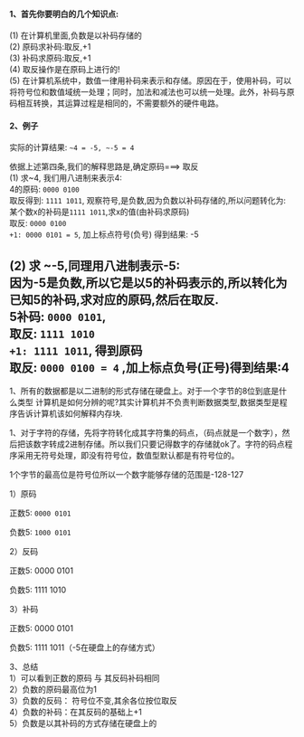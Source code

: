 #### 1、首先你要明白的几个知识点:     
(1) 在计算机里面,负数是以补码存储的     
(2) 原码求补码:取反,+1        
(3) 补码求原码:取反,+1     
(4) 取反操作是在原码上进行的!    
(5) 在计算机系统中，数值一律用补码来表示和存储。原因在于，使用补码，可以将符号位和数值域统一处理；同时，加法和减法也可以统一处理。此外，补码与原码相互转换，其运算过程是相同的，不需要额外的硬件电路。
#### 2、例子
实际的计算结果: `~4 = -5, ~-5 = 4`

依据上述第四条,我们的解释思路是,确定原码===> 取反   
(1) 求~4, 我们用八进制来表示4:     
4的原码: `0000 0100`     
取反得到: `1111 1011`, 观察符号,是负数,因为负数以补码存储的,所以问题转化为:     
某个数x的补码是`1111 1011`,求x的值(由补码求原码)     
取反: `0000 0100`     
`+1: 0000 0101 = 5`, 加上标点符号(负号) 得到结果: -5    

(2) 求 ~-5,同理用八进制表示-5:     
因为-5是负数,所以它是以5的补码表示的,所以转化为已知5的补码,求对应的原码,然后在取反.     
5补码: `0000 0101`,     
取反: `1111 1010`     
`+1: 1111 1011`, 得到原码     
取反: `0000 0100 = 4` ,加上标点负号(正号)得到结果:4    
-------------------------------------------------
1、所有的数据都是以二进制的形式存储在硬盘上。对于一个字节的8位到底是什么类型 计算机是如何分辨的呢?其实计算机并不负责判断数据类型,数据类型是程序告诉计算机该如何解释内存块.

1、对于字符的存储，先将字符转化成其字符集的码点，（码点就是一个数字），然后把该数字转成2进制存储。所以我们只要记得数字的存储就ok了。字符的码点程序采用无符号处理，即没有符号位，数值型默认都是有符号位的。

1个字节的最高位是符号位所以一个数字能够存储的范围是-128-127

1）原码

正数5: `0000 0101`

负数5: `1000 0101`

2）反码

正数5: 0000 0101

负数5: 1111 1010

3）补码

正数5: 0000 0101

负数5: 1111 1011（-5在硬盘上的存储方式）

3、总结   
1）可以看到正数的原码 与 其反码补码相同    
2）负数的原码最高位为1    
3）负数的反码： 符号位不变,其余各位按位取反    
4）负数的补码：在其反码的基础上+1    
5）负数是以其补码的方式存储在硬盘上的    